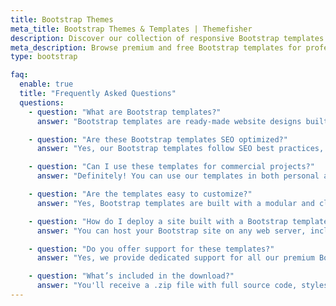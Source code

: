 ```yaml
---
title: Bootstrap Themes
meta_title: Bootstrap Themes & Templates | Themefisher
description: Discover our collection of responsive Bootstrap templates. All templates are based on the latest Bootstrap framework, perfect for modern websites and apps.
meta_description: Browse premium and free Bootstrap templates for professional, mobile-friendly websites. Designed with clean code, SEO optimization, and developer-friendly structure.
type: bootstrap

faq:
  enable: true
  title: "Frequently Asked Questions"
  questions:
    - question: "What are Bootstrap templates?"
      answer: "Bootstrap templates are ready-made website designs built using the Bootstrap framework — the most popular front-end toolkit for creating responsive and mobile-first websites."

    - question: "Are these Bootstrap templates SEO optimized?"
      answer: "Yes, our Bootstrap templates follow SEO best practices, including semantic markup, fast performance, and responsive layouts."

    - question: "Can I use these templates for commercial projects?"
      answer: "Definitely! You can use our templates in both personal and commercial projects, including for clients."

    - question: "Are the templates easy to customize?"
      answer: "Yes, Bootstrap templates are built with a modular and clean structure, making customization straightforward for developers."

    - question: "How do I deploy a site built with a Bootstrap template?"
      answer: "You can host your Bootstrap site on any web server, including platforms like GitHub Pages, Netlify, or traditional cPanel hosting."

    - question: "Do you offer support for these templates?"
      answer: "Yes, we provide dedicated support for all our premium Bootstrap templates to assist you with installation and customization."

    - question: "What’s included in the download?"
      answer: "You'll receive a .zip file with full source code, stylesheets, JavaScript files, and all necessary assets."
---
```

